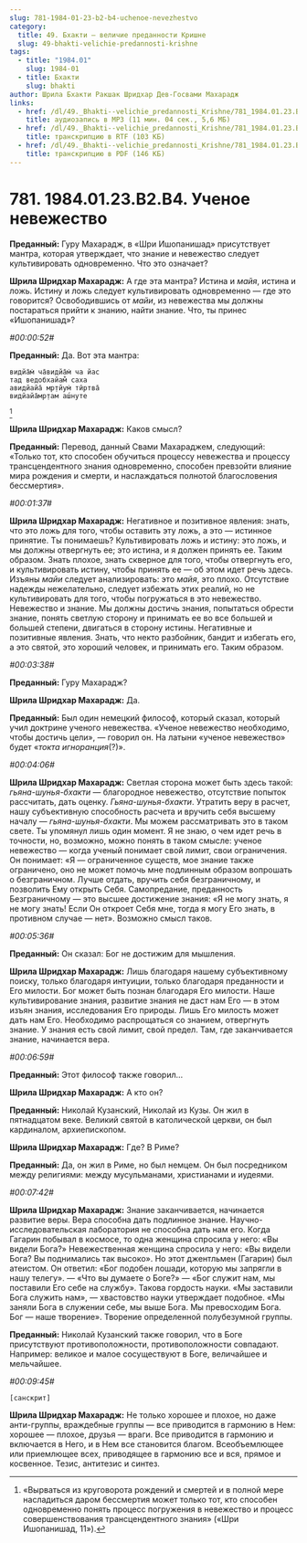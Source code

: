 ```yaml
---
slug: 781-1984-01-23-b2-b4-uchenoe-nevezhestvo
category:
  title: 49. Бхакти — величие преданности Кришне
  slug: 49-bhakti-velichie-predannosti-krishne
tags:
  - title: "1984.01"
    slug: 1984-01
  - title: Бхакти
    slug: bhakti
author: Шрила Бхакти Ракшак Шридхар Дев-Госвами Махарадж
links:
  - href: /dl/49._Bhakti--velichie_predannosti_Krishne/781_1984.01.23.B2.B4_SridharMj_Uchenoe_nevejestvo.mp3
    title: аудиозапись в MP3 (11 мин. 04 сек., 5,6 МБ)
  - href: /dl/49._Bhakti--velichie_predannosti_Krishne/781_1984.01.23.B2.B4_SridharMj_Uchenoe_nevejestvo.rtf
    title: транскрипцию в RTF (103 КБ)
  - href: /dl/49._Bhakti--velichie_predannosti_Krishne/781_1984.01.23.B2.B4_SridharMj_Uchenoe_nevejestvo.pdf
    title: транскрипцию в PDF (146 КБ)
---
```


# 781. 1984.01.23.B2.B4. Ученое невежество

**Преданный:** Гуру Махарадж, в «Шри Ишопанишад» присутствует мантра, которая утверждает, что знание и невежество следует культивировать одновременно. Что это означает?

**Шрила Шридхар Махарадж:** А где эта мантра? Истина и *майя*, истина и ложь. Истину и ложь следует культивировать одновременно — где это говорится? Освободившись от *майи*, из невежества мы должны постараться прийти к знанию, найти знание. Что, ты принес «Ишопанишад»?

*#00:00:52#*

**Преданный:** Да. Вот эта мантра:

    видйа̄м̇ ча̄видйа̄м̇ ча йас
    тад ведобхайам̐ саха
    авидйайа̄ мр̣тйум̇ тӣртва̄
    видйайа̄мр̣там аш́нуте
[^_ftn1]

**Шрила Шридхар Махарадж:** Каков смысл?

**Преданный:** Перевод, данный Свами Махараджем, следующий: «Только тот, кто способен обучиться процессу невежества и процессу трансцендентного знания одновременно, способен превзойти влияние мира рождения и смерти, и наслаждаться полнотой благословения бессмертия».

*#00:01:37#*

**Шрила Шридхар Махарадж:** Негативное и позитивное явления: знать, что это ложь для того, чтобы оставить эту ложь, а это — истинное принятие. Ты понимаешь? Культивировать ложь и истину: это ложь, и мы должны отвергнуть ее; это истина, и я должен принять ее. Таким образом. Знать плохое, знать скверное для того, чтобы отвергнуть его, и культивировать истину, чтобы принять ее — об этом идет речь здесь. Изъяны *майи* следует анализировать: это *майя*, это плохо. Отсутствие надежды нежелательно, следует избежать этих реалий, но не культивировать для того, чтобы погружаться в это невежество. Невежество и знание. Мы должны достичь знания, попытаться обрести знание, понять светлую сторону и принимать ее во все большей и большей степени, двигаться в сторону истины. Негативные и позитивные явления. Знать, что некто разбойник, бандит и избегать его, а это святой, это хороший человек, и принимать его. Таким образом.

*#00:03:38#*

**Преданный:** Гуру Махарадж?

**Шрила Шридхар Махарадж:** Да.

**Преданный:** Был один немецкий философ, который сказал, который учил доктрине ученого невежества. «Ученое невежество необходимо, чтобы достичь цели», — говорил он. На латыни «ученое невежество» будет «*токта игноранция*(?)».

*#00:04:06#*

**Шрила Шридхар Махарадж:** Светлая сторона может быть здесь такой: *гьяна-шунья-бхакти* — благородное невежество, отсутствие попыток рассчитать, дать оценку. *Гьяна-шунья-бхакти*. Утратить веру в расчет, нашу субъективную способность расчета и вручить себя высшему началу — *гьяна-шунья-бхакти*. Мы можем рассматривать это в таком свете. Ты упомянул лишь один момент. Я не знаю, о чем идет речь в точности, но, возможно, можно понять в таком смысле: ученое невежество — когда ученый понимает свой лимит, свои ограничения. Он понимает: «Я — ограниченное существ, мое знание также ограничено, оно не может помочь мне подлинным образом вопрошать о безграничном. Лучше отдать, вручить себя безграничному, и позволить Ему открыть Себя. Самопредание, преданность Безграничному — это высшее достижение знания: «Я не могу знать, я не могу знать! Если Он откроет Себя мне, тогда я могу Его знать, в противном случае — нет». Возможно смысл таков.

*#00:05:36#*

**Преданный:** Он сказал: Бог не достижим для мышления.

**Шрила Шридхар Махарадж:** Лишь благодаря нашему субъективному поиску, только благодаря интуиции, только благодаря преданности и Его милости. Бог может быть познан благодаря Его милости. Наше культивирование знания, развитие знания не даст нам Его — в этом изъян знания, исследования Его природы. Лишь Его милость может дать нам Его. Необходимо распрощаться со знанием, отвергнуть знание. У знания есть свой лимит, свой предел. Там, где заканчивается знание, начинается вера.

*#00:06:59#*

**Преданный:** Этот философ также говорил…

**Шрила Шридхар Махарадж:** А кто он?

**Преданный:** Николай Кузанский, Николай из Кузы. Он жил в пятнадцатом веке. Великий святой в католической церкви, он был кардиналом, архиепископом.

**Шрила Шридхар Махарадж:** Где? В Риме?

**Преданный:** Да, он жил в Риме, но был немцем. Он был посредником между религиями: между мусульманами, христианами и иудеями.

*#00:07:42#*

**Шрила Шридхар Махарадж:** Знание заканчивается, начинается развитие веры. Вера способна дать подлинное знание. Научно-исследовательская лаборатория не способна дать нам его. Когда Гагарин побывал в космосе, то одна женщина спросила у него: «Вы видели Бога?» Невежественная женщина спросила у него: «Вы видели Бога? Вы поднимались так высоко». Но этот джентльмен (Гагарин) был атеистом. Он ответил: «Бог подобен лошади, которую мы запрягли в нашу телегу». — «Что вы думаете о Боге?» — «Бог служит нам, мы поставили Его себе на службу». Такова гордость науки. «Мы заставили Бога служить нам», — хвастовство науки утверждает подобное. «Мы заняли Бога в служении себе, мы выше Бога. Мы превосходим Бога. Бог — наше творение». Творение определенной полубезумной группы.

**Преданный:** Николай Кузанский также говорил, что в Боге присутствуют противоположности, противоположности совпадают. Например: великое и малое сосуществуют в Боге, величайшее и мельчайшее.

*#00:09:45#*

    [санскрит]

**Шрила Шридхар Махарадж:** Не только хорошее и плохое, но даже анти-группы, враждебные группы — все приводится в гармонию в Нем: хорошее — плохое, друзья — враги. Все приводится в гармонию и включается в Него, и в Нем все становится благом. Всеобъемлющее или приемлющее всех, приводящее в гармонию все и вся, прямое и косвенное. Тезис, антитезис и синтез.



[^_ftn1]: «Вырваться из круговорота рождений и смертей и в полной мере насладиться даром бессмертия может только тот, кто способен одновременно понять процесс погружения в невежество и процесс совершенствования трансцендентного знания» («Шри Ишопанишад, 11»).

